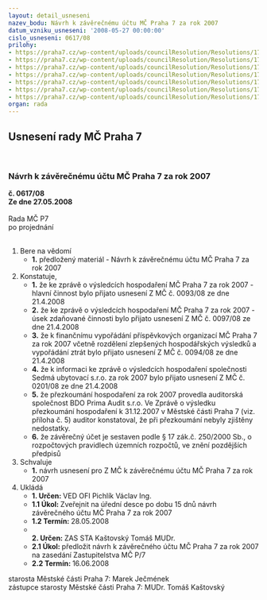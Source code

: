 ```yaml
---
layout: detail_usneseni
nazev_bodu: Návrh k závěrečnému účtu MČ Praha 7 za rok 2007
datum_vzniku_usneseni: '2008-05-27 00:00:00'
cislo_usneseni: 0617/08
prilohy:
- https://praha7.cz/wp-content/uploads/councilResolution/Resolutions/17156/23-us009308z.doc
- https://praha7.cz/wp-content/uploads/councilResolution/Resolutions/17156/23-us009708z.doc
- https://praha7.cz/wp-content/uploads/councilResolution/Resolutions/17156/23-us009408z.doc
- https://praha7.cz/wp-content/uploads/councilResolution/Resolutions/17156/23-us020108z.doc
- https://praha7.cz/wp-content/uploads/councilResolution/Resolutions/17156/23-skenovat0056.pdf
- https://praha7.cz/wp-content/uploads/councilResolution/Resolutions/17156/23-skenovat0054.pdf
- https://praha7.cz/wp-content/uploads/councilResolution/Resolutions/17156/23-z%c3%a1v%c3%ba%c4%8det07z.doc
organ: rada
---
```

<div id="ucUsn_pList" class="usn">
	<span><h2>Usnesení rady MČ Praha 7 </h2>
<br></span><div class="standBody">
<span><h3>Návrh k závěrečnému účtu MČ Praha 7 za rok 2007</h3></span><div class="center">
		<strong>č. 0617/08</strong><br>
	</div>
<div class="center">
		<strong>Ze dne 27.05.2008</strong><br><br>
	</div>Rada MČ P7<br> po projednání<br><br><ol>
<li>Bere na vědomí<ul><li>
<strong>1.</strong> předložený materiál - Návrh k závěrečnému účtu MČ Praha 7 za rok 2007</li></ul>
</li>
<li>Konstatuje,<ul>
<li>
<strong>1.</strong> že ke zprávě o výsledcích hospodaření MČ Praha 7 za rok 2007 - hlavní činnost bylo přijato usnesení Z MČ č. 0093/08 ze dne  21.4.2008</li>
<li>
<strong>2.</strong> že ke zprávě o výsledcích hospodaření MČ Praha 7 za rok 2007 - úsek zdaňované činnosti bylo přijato usnesení Z MČ č. 0097/08 ze dne 21.4.2008 </li>
<li>
<strong>3.</strong> že k finančnímu vypořádání příspěvkových organizací MČ Praha 7 za rok 2007 včetně rozdělení zlepšených hospodářských výsledků a vypořádání ztrát bylo přijato usnesení Z MČ č. 0094/08 ze dne  21.4.2008 </li>
<li>
<strong>4.</strong> že k informaci ke zprávě o výsledcích hospodaření společnosti Sedmá ubytovací s.r.o. za rok 2007 bylo přijato usnesení Z MČ č. 0201/08 ze dne 21.4.2008</li>
<li>
<strong>5.</strong> že přezkoumání hospodaření za rok 2007 provedla auditorská společnost BDO Prima Audit s.r.o.  Ve Zprávě o výsledku přezkoumání hospodaření k 31.12.2007 v Městské části Praha 7  (viz. příloha č. 5) auditor konstatoval, že při přezkoumání nebyly zjištěny nedostatky.</li>
<li>
<strong>6.</strong> že závěrečný účet je sestaven podle § 17 zák.č. 250/2000 Sb., o rozpočtových pravidlech územních rozpočtů, ve znění pozdějších předpisů</li>
</ul>
</li>
<li>Schvaluje<ul><li>
<strong>1.</strong> návrh usnesení pro Z MČ k závěrečnému účtu MČ Praha 7 za rok 2007</li></ul>
</li>
<li>Ukládá<ul>
<li>
<strong>1. Určen: </strong>VED OFI Pichlík Václav Ing.</li>
<li>
<strong>1.1 Úkol: </strong>Zveřejnit na úřední desce po dobu 15 dnů návrh závěrečného účtu MČ Praha 7 za rok 2007</li>
<li>
<strong>1.2 Termín: </strong>28.05.2008</li>
<li>
<strong><br>2. Určen: </strong>ZAS STA Kaštovský Tomáš MUDr.</li>
<li>
<strong>2.1 Úkol: </strong>předložit návrh k závěrečného účtu MČ Praha 7 za rok 2007 na zasedání Zastupitelstva MČ P/7</li>
<li>
<strong>2.2 Termín: </strong>16.06.2008</li>
</ul>
</li>
</ol>starosta Městské části Praha 7: Marek Ječmének<br>zástupce starosty Městské části Praha 7: MUDr. Tomáš Kaštovský 
</div>
</div>